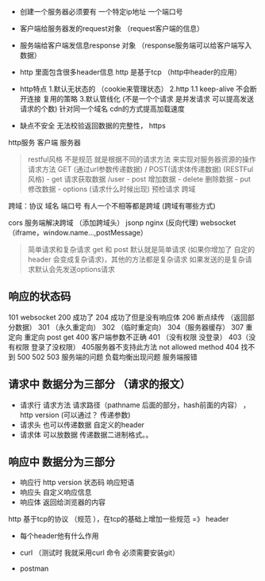 - 创建一个服务器必须要有 一个特定ip地址 一个端口号
- 客户端给服务器发的request对象  （request客户端的信息）
- 服务端给客户端发信息response 对象 （response服务端可以给客户端写入数据）

- http 里面包含很多header信息 http 是基于tcp  （http中header的应用）
- http特点 1.默认无状态的 （cookie来管理状态） 2.http 1.1 keep-alive 不会断开连接 复用的策略  3.默认管线化 (不是一个个请求 是并发请求 可以提高发送请求的个数)  针对同一个域名  cdn的方式提高加载速度

- 缺点不安全 无法校验返回数据的完整性， https


http服务  客户端 服务器

> restful风格 不是规范 就是根据不同的请求方法 来实现对服务器资源的操作
> 请求方法 GET (通过url参数传递数据) / POST(请求体传递数据)  (RESTFul风格)
    - get 请求获取数据   /user
    - post 增加数据 
    - delete 删除数据 
    - put 修改数据
    - options (请求什么时候出现)  预检请求 跨域

跨域：协议 域名 端口号 有人一个不相等都是跨域  (跨域有哪些方式)

cors 服务端解决跨域 （添加跨域头）  jsonp   nginx  (反向代理)  websocket  （iframe，window.name...,postMessage）  

> 简单请求和复杂请求 get 和 post 默认就是简单请求 (如果你增加了 自定的header 会变成复杂请求)，其他的方法都是复杂请求  如果发送的是复杂请求默认会先发送options请求

## 响应的状态码
101 websocket
200 成功了 204 成功了但是没有响应体  206 断点续传 （返回部分数据）
301 （永久重定向） 302 （临时重定向） 304（服务器缓存） 307 重定向  重定向 post get
400 客户端参数不正确 401 （没有权限 没登录）  403（没有权限 登录了没权限） 405服务器不支持此方法 not allowed method
404 找不到
500 502 503 服务端的问题 负载均衡出现问题 服务端报错


## 请求中 数据分为三部分  （请求的报文）
- 请求行  请求方法 请求路径（pathname 后面的部分，hash前面的内容） ，http version (可以通过？ 传递参数)
- 请求头  也可以传递数据 自定义的header
- 请求体  可以放数据 传递数据二进制格式。。

## 响应中 数据分为三部分
- 响应行  http version 状态码 响应短语
- 响应头  自定义响应信息
- 响应体  返回给浏览器的内容


http 基于tcp的协议 （规范 ），在tcp的基础上增加一些规范 =》 header
- 每个header他有什么作用

- curl   （测试时 我就采用curl 命令  必须需要安装git）
- postman